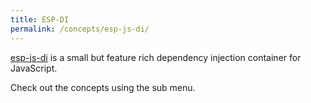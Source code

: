```yaml
---
title: ESP-DI
permalink: /concepts/esp-js-di/
---
```


[esp-js-di](https://www.npmjs.com/package/esp-js-di) is a small but feature rich dependency injection container for JavaScript.

Check out the concepts using the sub menu. 